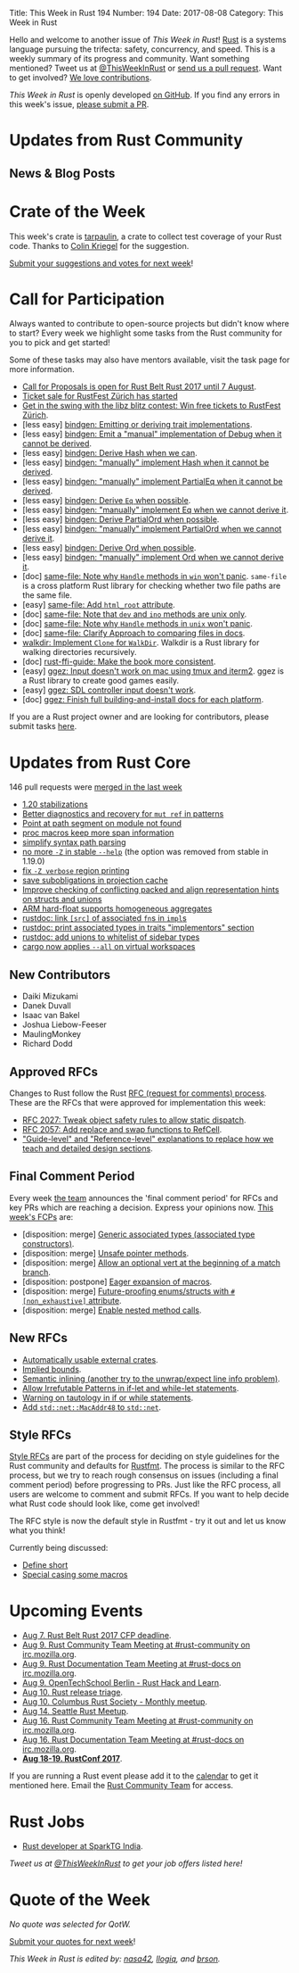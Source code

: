 Title: This Week in Rust 194
Number: 194
Date: 2017-08-08
Category: This Week in Rust

Hello and welcome to another issue of *This Week in Rust*!
[Rust](http://rust-lang.org) is a systems language pursuing the trifecta: safety, concurrency, and speed.
This is a weekly summary of its progress and community.
Want something mentioned? Tweet us at [@ThisWeekInRust](https://twitter.com/ThisWeekInRust) or [send us a pull request](https://github.com/cmr/this-week-in-rust).
Want to get involved? [We love contributions](https://github.com/rust-lang/rust/blob/master/CONTRIBUTING.md).

*This Week in Rust* is openly developed [on GitHub](https://github.com/cmr/this-week-in-rust).
If you find any errors in this week's issue, [please submit a PR](https://github.com/cmr/this-week-in-rust/pulls).

# Updates from Rust Community

## News & Blog Posts

# Crate of the Week

This week's crate is [tarpaulin](https://crates.io/crates/tarpaulin), a crate to collect test coverage of your Rust code. Thanks to [Colin Kriegel](https://users.rust-lang.org/u/colin_kriegel)
for the suggestion.

[Submit your suggestions and votes for next week][submit_crate]!

[submit_crate]: https://users.rust-lang.org/t/crate-of-the-week/2704

# Call for Participation

Always wanted to contribute to open-source projects but didn't know where to start?
Every week we highlight some tasks from the Rust community for you to pick and get started!

Some of these tasks may also have mentors available, visit the task page for more information.

* [Call for Proposals is open for Rust Belt Rust 2017 until 7 August](http://cfp.rust-belt-rust.com/).
* [Ticket sale for RustFest Zürich has started](http://blog.rustfest.eu/this-week-in-rustfest-5-tickets-diversity)
* [Get in the swing with the libz blitz contest: Win free tickets to RustFest Zürich](http://blog.rustfest.eu/libz-blitz).
* [less easy] [bindgen: Emitting or deriving trait implementations](https://github.com/rust-lang-nursery/rust-bindgen/issues/886).
* [less easy] [bindgen: Emit a "manual" implementation of Debug when it cannot be derived](https://github.com/rust-lang-nursery/rust-bindgen/issues/875).
* [less easy] [bindgen: Derive Hash when we can](https://github.com/rust-lang-nursery/rust-bindgen/issues/876).
* [less easy] [bindgen: "manually" implement Hash when it cannot be derived](https://github.com/rust-lang-nursery/rust-bindgen/issues/877).
* [less easy] [bindgen: "manually" implement PartialEq when it cannot be derived](https://github.com/rust-lang-nursery/rust-bindgen/issues/879).
* [less easy] [bindgen: Derive `Eq` when possible](https://github.com/rust-lang-nursery/rust-bindgen/issues/880).
* [less easy] [bindgen: "manually" implement Eq when we cannot derive it](https://github.com/rust-lang-nursery/rust-bindgen/issues/881).
* [less easy] [bindgen: Derive PartialOrd when possible](https://github.com/rust-lang-nursery/rust-bindgen/issues/882).
* [less easy] [bindgen: "manually" implement PartialOrd when we cannot derive it](https://github.com/rust-lang-nursery/rust-bindgen/issues/883).
* [less easy] [bindgen: Derive Ord when possible](https://github.com/rust-lang-nursery/rust-bindgen/issues/884).
* [less easy] [bindgen: "manually" implement Ord when we cannot derive it](https://github.com/rust-lang-nursery/rust-bindgen/issues/885).
* [doc] [same-file: Note why `Handle` methods in `win` won't panic](https://github.com/BurntSushi/same-file/issues/8). `same-file` is a cross platform Rust library for checking whether two file paths are the same file.
* [easy] [same-file: Add `html_root` attribute](https://github.com/BurntSushi/same-file/issues/12).
* [doc] [same-file: Note that `dev` and `ino` methods are unix only](https://github.com/BurntSushi/same-file/issues/14).
* [doc] [same-file: Note why `Handle` methods in `unix` won't panic](https://github.com/BurntSushi/same-file/issues/7).
* [doc] [same-file: Clarify Approach to comparing files in docs](https://github.com/BurntSushi/same-file/issues/2).
* [walkdir: Implement `Clone` for `WalkDir`](https://github.com/BurntSushi/walkdir/issues/54). Walkdir is a Rust library for walking directories recursively.
* [doc] [rust-ffi-guide: Make the book more consistent](https://github.com/Michael-F-Bryan/rust-ffi-guide/issues/8).
* [easy] [ggez: Input doesn't work on mac using tmux and iterm2](https://github.com/ggez/ggez/issues/30). ggez is a Rust library to create good games easily.
* [easy] [ggez: SDL controller input doesn't work](https://github.com/ggez/ggez/issues/35).
* [doc] [ggez: Finish full building-and-install docs for each platform](https://github.com/ggez/ggez/issues/118).

If you are a Rust project owner and are looking for contributors, please submit tasks [here][guidelines].

[guidelines]: https://users.rust-lang.org/t/twir-call-for-participation/4821

# Updates from Rust Core

146 pull requests were [merged in the last week][merged]

[merged]: https://github.com/search?q=is%3Apr+org%3Arust-lang+is%3Amerged+merged%3A2017-07-24..2017-07-31

* [1.20 stabilizations](https://github.com/rust-lang/rust/pull/43373)
* [Better diagnostics and recovery for `mut ref` in patterns](https://github.com/rust-lang/rust/pull/43489)
* [Point at path segment on module not found](https://github.com/rust-lang/rust/pull/43447)
* [proc macros keep more span information](https://github.com/rust-lang/rust/pull/43230)
* [simplify syntax path parsing](https://github.com/rust-lang/rust/pull/43438)
* [no more `-Z` in stable `--help`](https://github.com/rust-lang/rust/pull/43556) (the option was removed from stable in 1.19.0)
* [fix `-Z verbose` region printing](https://github.com/rust-lang/rust/pull/43458)
* [save subobligations in projection cache](https://github.com/rust-lang/rust/pull/43546)
* [Improve checking of conflicting packed and align representation hints on structs and unions](https://github.com/rust-lang/rust/pull/43443)
* [ARM hard-float supports homogeneous aggregates](https://github.com/rust-lang/rust/pull/43518)
* [rustdoc: link `[src]` of associated `fn`s in `impl`s](https://github.com/rust-lang/rust/pull/43509)
* [rustdoc: print associated types in traits "implementors" section](https://github.com/rust-lang/rust/pull/43515)
* [rustdoc: add unions to whitelist of sidebar types](https://github.com/rust-lang/rust/pull/43446)
* [cargo now applies `--all` on virtual workspaces](https://github.com/rust-lang/cargo/pull/4335)


## New Contributors

* Daiki Mizukami
* Danek Duvall
* Isaac van Bakel
* Joshua Liebow-Feeser
* MaulingMonkey
* Richard Dodd

## Approved RFCs

Changes to Rust follow the Rust [RFC (request for comments)
process](https://github.com/rust-lang/rfcs#rust-rfcs). These
are the RFCs that were approved for implementation this week:

* [RFC 2027: Tweak object safety rules to allow static dispatch](https://github.com/rust-lang/rfcs/pull/2027).
* [RFC 2057: Add replace and swap functions to RefCell](https://github.com/rust-lang/rfcs/pull/2057).
* ["Guide-level" and "Reference-level" explanations to replace how we teach and detailed design sections](https://github.com/rust-lang/rfcs/pull/2059).

## Final Comment Period

Every week [the team](https://www.rust-lang.org/team.html) announces the
'final comment period' for RFCs and key PRs which are reaching a
decision. Express your opinions now. [This week's FCPs][fcp] are:

[fcp]: https://github.com/rust-lang/rfcs/labels/final-comment-period

* [disposition: merge] [Generic associated types (associated type constructors)](https://github.com/rust-lang/rfcs/pull/1598).
* [disposition: merge] [Unsafe pointer methods](https://github.com/rust-lang/rfcs/pull/1966).
* [disposition: merge] [Allow an optional vert at the beginning of a match branch](https://github.com/rust-lang/rfcs/pull/1925).
* [disposition: postpone] [Eager expansion of macros](https://github.com/rust-lang/rfcs/pull/1628).
* [disposition: merge] [Future-proofing enums/structs with `#[non_exhaustive]` attribute](https://github.com/rust-lang/rfcs/pull/2008).
* [disposition: merge] [Enable nested method calls](https://github.com/rust-lang/rfcs/pull/2025).

## New RFCs

* [Automatically usable external crates](https://github.com/rust-lang/rfcs/pull/2088).
* [Implied bounds](https://github.com/rust-lang/rfcs/pull/2089).
* [Semantic inlining (another try to the unwrap/expect line info problem)](https://github.com/rust-lang/rfcs/pull/2091).
* [Allow Irrefutable Patterns in if-let and while-let statements](https://github.com/rust-lang/rfcs/pull/2086).
* [Warning on tautology in if or while statements](https://github.com/rust-lang/rfcs/pull/2087).
* [Add `std::net::MacAddr48` to `std::net`](https://github.com/rust-lang/rfcs/pull/2082).

## Style RFCs

[Style RFCs](https://github.com/rust-lang-nursery/fmt-rfcs) are part of the process for deciding on style guidelines for the Rust community and defaults for [Rustfmt](https://github.com/rust-lang-nursery/rustfmt). The process is similar to the RFC process, but we try to reach rough consensus on issues (including a final comment period) before progressing to PRs. Just like the RFC process, all users are welcome to comment and submit RFCs. If you want to help decide what Rust code should look like, come get involved!

The RFC style is now the default style in Rustfmt - try it out and let us know what you think!

Currently being discussed:

* [Define short](https://github.com/rust-lang-nursery/fmt-rfcs/issues/47)
* [Special casing some macros](https://github.com/rust-lang-nursery/fmt-rfcs/issues/86)


# Upcoming Events

* [Aug  7. Rust Belt Rust 2017 CFP deadline](http://cfp.rust-belt-rust.com/).
* [Aug  9. Rust Community Team Meeting at #rust-community on irc.mozilla.org](https://chat.mibbit.com/?server=irc.mozilla.org&channel=%23rust-community).
* [Aug  9. Rust Documentation Team Meeting at #rust-docs on irc.mozilla.org](https://chat.mibbit.com/?server=irc.mozilla.org&channel=%23rust-docs).
* [Aug  9. OpenTechSchool Berlin - Rust Hack and Learn](https://www.meetup.com/opentechschool-berlin/events/krnczlywlbmb/).
* [Aug 10. Rust release triage](https://internals.rust-lang.org/t/release-cycle-triage-proposal/3544).
* [Aug 10. Columbus Rust Society - Monthly meetup](https://www.meetup.com/columbus-rs/events/czcwhlywlbnb/).
* [Aug 14. Seattle Rust Meetup](https://www.meetup.com/Seattle-Rust-Meetup/events/241535500/).
* [Aug 16. Rust Community Team Meeting at #rust-community on irc.mozilla.org](https://chat.mibbit.com/?server=irc.mozilla.org&channel=%23rust-community).
* [Aug 16. Rust Documentation Team Meeting at #rust-docs on irc.mozilla.org](https://chat.mibbit.com/?server=irc.mozilla.org&channel=%23rust-docs).
* **[Aug 18-19. RustConf 2017](http://rustconf.com/)**.

If you are running a Rust event please add it to the [calendar] to get
it mentioned here. Email the [Rust Community Team][community] for access.

[calendar]: https://www.google.com/calendar/embed?src=apd9vmbc22egenmtu5l6c5jbfc%40group.calendar.google.com
[community]: mailto:community-team@rust-lang.org

# Rust Jobs

* [Rust developer at SparkTG India](https://twitter.com/by1x/status/887653738252451840).

*Tweet us at [@ThisWeekInRust](https://twitter.com/ThisWeekInRust) to get your job offers listed here!*

# Quote of the Week

*No quote was selected for QotW.*

[Submit your quotes for next week][submit]!

[submit]: http://users.rust-lang.org/t/twir-quote-of-the-week/328

*This Week in Rust is edited by: [nasa42](https://github.com/nasa42), [llogiq](https://github.com/llogiq), and [brson](https://github.com/brson).*
